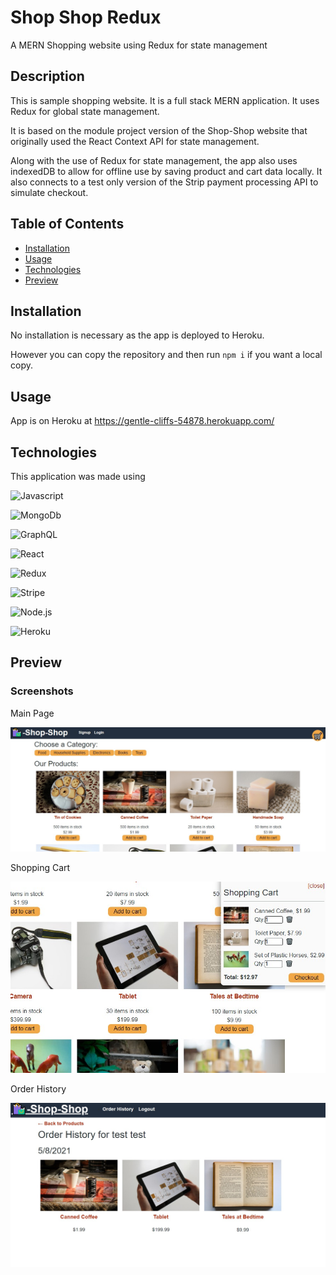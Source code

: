 # Shop Shop Redux
A MERN Shopping website using Redux for state management

## Description
This is sample shopping website. It is a full stack MERN application. It uses Redux for global state management. 

It is based on the module project version of the Shop-Shop website that originally used the React Context API for state management.

Along with the use of Redux for state management, the app also uses indexedDB to allow for offline use by saving product and cart data locally. It also connects to a test only version of the Strip payment processing API to simulate checkout.

## Table of Contents
* [Installation](#Installation)
* [Usage](#Usage)
* [Technologies](#Technologies)
* [Preview](#Preview)

## Installation
No installation is necessary as the app is deployed to Heroku. 

However you can copy the repository and then run `npm i` if you want a local copy. 

## Usage
App is on Heroku at https://gentle-cliffs-54878.herokuapp.com/


## Technologies
This application was made using

![Javascript](https://img.shields.io/badge/-JavaScript-f7df1e?style=for-the-badge&logo=javascript&logoColor=black)

![MongoDb](https://img.shields.io/badge/-MongoDB-47A248?style=for-the-badge&logo=mongodb&logoColor=white)

![GraphQL](https://img.shields.io/badge/-GraphQL-E10098?style=for-the-badge&logo=graphql&logoColor=white)

![React](https://img.shields.io/badge/-React-61DAFB?style=for-the-badge&logo=react&logoColor=black)

![Redux](https://img.shields.io/badge/-Redux-764ABC?style=for-the-badge&logo=redux&logoColor=black)

![Stripe](https://img.shields.io/badge/-Stripe-008CDD?style=for-the-badge&logo=stripe&logoColor=white)

![Node.js](https://img.shields.io/badge/-Node.js-339933?style=for-the-badge&logo=node.js&logoColor=white)

![Heroku](https://img.shields.io/badge/-Heroku-430098?style=for-the-badge&logo=heroku&logoColor=white)


## Preview

### Screenshots

Main Page

![Main Page](./images/preview2.jpg)

Shopping Cart

![Shopping Cart](./images/preview3.jpg)

Order History

![Order History](./images/preview1.jpg)